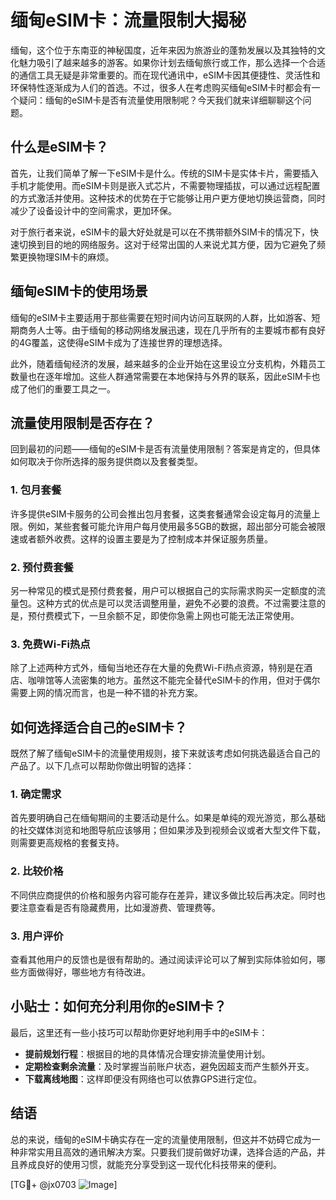 # 缅甸eSIM卡：流量限制大揭秘

缅甸，这个位于东南亚的神秘国度，近年来因为旅游业的蓬勃发展以及其独特的文化魅力吸引了越来越多的游客。如果你计划去缅甸旅行或工作，那么选择一个合适的通信工具无疑是非常重要的。而在现代通讯中，eSIM卡因其便捷性、灵活性和环保特性逐渐成为人们的首选。不过，很多人在考虑购买缅甸eSIM卡时都会有一个疑问：缅甸的eSIM卡是否有流量使用限制呢？今天我们就来详细聊聊这个问题。

## 什么是eSIM卡？

首先，让我们简单了解一下eSIM卡是什么。传统的SIM卡是实体卡片，需要插入手机才能使用。而eSIM卡则是嵌入式芯片，不需要物理插拔，可以通过远程配置的方式激活并使用。这种技术的优势在于它能够让用户更方便地切换运营商，同时减少了设备设计中的空间需求，更加环保。

对于旅行者来说，eSIM卡的最大好处就是可以在不携带额外SIM卡的情况下，快速切换到目的地的网络服务。这对于经常出国的人来说尤其方便，因为它避免了频繁更换物理SIM卡的麻烦。

## 缅甸eSIM卡的使用场景

缅甸的eSIM卡主要适用于那些需要在短时间内访问互联网的人群，比如游客、短期商务人士等。由于缅甸的移动网络发展迅速，现在几乎所有的主要城市都有良好的4G覆盖，这使得eSIM卡成为了连接世界的理想选择。

此外，随着缅甸经济的发展，越来越多的企业开始在这里设立分支机构，外籍员工数量也在逐年增加。这些人群通常需要在本地保持与外界的联系，因此eSIM卡也成了他们的重要工具之一。

## 流量使用限制是否存在？

回到最初的问题——缅甸的eSIM卡是否有流量使用限制？答案是肯定的，但具体如何取决于你所选择的服务提供商以及套餐类型。

### 1. 包月套餐
许多提供eSIM卡服务的公司会推出包月套餐，这类套餐通常会设定每月的流量上限。例如，某些套餐可能允许用户每月使用最多5GB的数据，超出部分可能会被限速或者额外收费。这样的设置主要是为了控制成本并保证服务质量。

### 2. 预付费套餐
另一种常见的模式是预付费套餐，用户可以根据自己的实际需求购买一定额度的流量包。这种方式的优点是可以灵活调整用量，避免不必要的浪费。不过需要注意的是，预付费模式下，一旦余额不足，即使你急需上网也可能无法正常使用。

### 3. 免费Wi-Fi热点
除了上述两种方式外，缅甸当地还存在大量的免费Wi-Fi热点资源，特别是在酒店、咖啡馆等人流密集的地方。虽然这不能完全替代eSIM卡的作用，但对于偶尔需要上网的情况而言，也是一种不错的补充方案。

## 如何选择适合自己的eSIM卡？

既然了解了缅甸eSIM卡的流量使用规则，接下来就该考虑如何挑选最适合自己的产品了。以下几点可以帮助你做出明智的选择：

### 1. 确定需求
首先要明确自己在缅甸期间的主要活动是什么。如果是单纯的观光游览，那么基础的社交媒体浏览和地图导航应该够用；但如果涉及到视频会议或者大型文件下载，则需要更高规格的套餐支持。

### 2. 比较价格
不同供应商提供的价格和服务内容可能存在差异，建议多做比较后再决定。同时也要注意查看是否有隐藏费用，比如漫游费、管理费等。

### 3. 用户评价
查看其他用户的反馈也是很有帮助的。通过阅读评论可以了解到实际体验如何，哪些方面做得好，哪些地方有待改进。

## 小贴士：如何充分利用你的eSIM卡？

最后，这里还有一些小技巧可以帮助你更好地利用手中的eSIM卡：

- **提前规划行程**：根据目的地的具体情况合理安排流量使用计划。
- **定期检查剩余流量**：及时掌握当前账户状态，避免因超支而产生额外开支。
- **下载离线地图**：这样即便没有网络也可以依靠GPS进行定位。

## 结语

总的来说，缅甸的eSIM卡确实存在一定的流量使用限制，但这并不妨碍它成为一种非常实用且高效的通讯解决方案。只要我们提前做好功课，选择合适的产品，并且养成良好的使用习惯，就能充分享受到这一现代化科技带来的便利。

[TG💪+ @jx0703 ![Image](https://github.com/user-attachments/assets/dbca1d08-cadb-493c-b0ec-ad6f7a83f270)]
